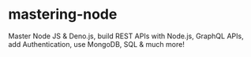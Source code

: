# mastering-node
Master Node JS & Deno.js, build REST APIs with Node.js, GraphQL APIs, add Authentication, use MongoDB, SQL & much more!
